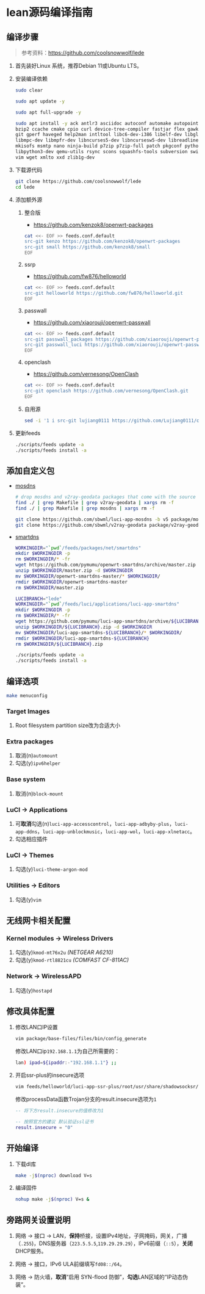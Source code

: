 # lean源码编译指南

## 编译步骤

> 参考资料：<https://github.com/coolsnowwolf/lede>

1. 首先装好Linux 系统，推荐Debian 11或Ubuntu LTS。

2. 安装编译依赖

    ```bash
    sudo clear
    ```

    ```bash
    sudo apt update -y
    ```

    ```bash
    sudo apt full-upgrade -y
    ```

    ```bash
    sudo apt install -y ack antlr3 asciidoc autoconf automake autopoint binutils bison build-essential \
    bzip2 ccache cmake cpio curl device-tree-compiler fastjar flex gawk gettext gcc-multilib g++-multilib \
    git gperf haveged help2man intltool libc6-dev-i386 libelf-dev libglib2.0-dev libgmp3-dev libltdl-dev \
    libmpc-dev libmpfr-dev libncurses5-dev libncursesw5-dev libreadline-dev libssl-dev libtool lrzsz \
    mkisofs msmtp nano ninja-build p7zip p7zip-full patch pkgconf python2.7 python3 python3-pyelftools \
    libpython3-dev qemu-utils rsync scons squashfs-tools subversion swig texinfo uglifyjs upx-ucl unzip \
    vim wget xmlto xxd zlib1g-dev
    ```

3. 下载源代码

    ```bash
    git clone https://github.com/coolsnowwolf/lede
    cd lede
    ```

4. 添加额外源

    1. 整合版
        + <https://github.com/kenzok8/openwrt-packages>

        ```bash
        cat <<- EOF >> feeds.conf.default
        src-git kenzo https://github.com/kenzok8/openwrt-packages
        src-git small https://github.com/kenzok8/small
        EOF
        ```

    2. ssrp
        + <https://github.com/fw876/helloworld>

        ```bash
        cat <<- EOF >> feeds.conf.default
        src-git helloworld https://github.com/fw876/helloworld.git
        EOF
        ```

    3. passwall
        + <https://github.com/xiaorouji/openwrt-passwall>

        ```bash
        cat <<- EOF >> feeds.conf.default
        src-git passwall_packages https://github.com/xiaorouji/openwrt-passwall.git;packages
        src-git passwall_luci https://github.com/xiaorouji/openwrt-passwall.git;luci
        EOF
        ```

    4. openclash
        + <https://github.com/vernesong/OpenClash>

        ```bash
        cat <<- EOF >> feeds.conf.default
        src-git openclash https://github.com/vernesong/OpenClash.git
        EOF
        ```

    5. 自用源

        ```bash
        sed -i '1 i src-git lujiang0111 https://github.com/Lujiang0111/openwrt-packages.git' feeds.conf.default
        ```

5. 更新feeds

    ```bash
    ./scripts/feeds update -a
    ./scripts/feeds install -a
    ```

## 添加自定义包

+ [mosdns](https://github.com/sbwml/luci-app-mosdns)

    ```bash
    # drop mosdns and v2ray-geodata packages that come with the source
    find ./ | grep Makefile | grep v2ray-geodata | xargs rm -f
    find ./ | grep Makefile | grep mosdns | xargs rm -f

    git clone https://github.com/sbwml/luci-app-mosdns -b v5 package/mosdns
    git clone https://github.com/sbwml/v2ray-geodata package/v2ray-geodata
    ```

+ [smartdns](https://github.com/pymumu/luci-app-smartdns)

    ```bash
    WORKINGDIR="`pwd`/feeds/packages/net/smartdns"
    mkdir $WORKINGDIR -p
    rm $WORKINGDIR/* -fr
    wget https://github.com/pymumu/openwrt-smartdns/archive/master.zip -O $WORKINGDIR/master.zip
    unzip $WORKINGDIR/master.zip -d $WORKINGDIR
    mv $WORKINGDIR/openwrt-smartdns-master/* $WORKINGDIR/
    rmdir $WORKINGDIR/openwrt-smartdns-master
    rm $WORKINGDIR/master.zip

    LUCIBRANCH="lede"
    WORKINGDIR="`pwd`/feeds/luci/applications/luci-app-smartdns"
    mkdir $WORKINGDIR -p
    rm $WORKINGDIR/* -fr
    wget https://github.com/pymumu/luci-app-smartdns/archive/${LUCIBRANCH}.zip -O $WORKINGDIR/${LUCIBRANCH}.zip
    unzip $WORKINGDIR/${LUCIBRANCH}.zip -d $WORKINGDIR
    mv $WORKINGDIR/luci-app-smartdns-${LUCIBRANCH}/* $WORKINGDIR/
    rmdir $WORKINGDIR/luci-app-smartdns-${LUCIBRANCH}
    rm $WORKINGDIR/${LUCIBRANCH}.zip

    ./scripts/feeds update -a
    ./scripts/feeds install -a
    ```

## 编译选项

```bash
make menuconfig
```

### Target Images

1. Root filesystem partition size改为合适大小

### Extra packages

1. 取消(n)```automount```
2. 勾选(y)```ipv6helper```

### Base system

1. 取消(n)```block-mount```

### LuCI -> Applications

1. 可**取消**勾选(n)```luci-app-accesscontrol```，```luci-app-adbyby-plus```，```luci-app-ddns```，```luci-app-unblockmusic```，```luci-app-wol```，```luci-app-xlnetacc```。
2. 勾选相应插件

### LuCI -> Themes

1. 勾选(y)```luci-theme-argon-mod```

### Utilities -> Editors

1. 勾选(y)```vim```

## 无线网卡相关配置

### Kernel modules -> Wireless Drivers

1. 勾选(y)```kmod-mt76x2u``` *(NETGEAR A6210)*
2. 勾选(y)```kmod-rtl8821cu``` *(COMFAST CF-811AC)*

### Network -> WirelessAPD

1. 勾选(y)```hostapd```

## 修改具体配置

1. 修改LAN口IP设置

    ```bash
    vim package/base-files/files/bin/config_generate
    ```

    修改LAN口ip```192.168.1.1```为自己所需要的：

    ```bash
    lan) ipad=${ipaddr:-"192.168.1.1"} ;;
    ```

2. 开启ssr-plus的insecure选项

    ```bash
    vim feeds/helloworld/luci-app-ssr-plus/root/usr/share/shadowsocksr/subscribe.lua
    ```

    修改processData函数Trojan分支的result.insecure选项为```1```

    ```lua
    -- 将下方result.insecure的值修改为1

    -- 按照官方的建议 默认验证ssl证书
    result.insecure = "0"
    ```

## 开始编译

1. 下载dl库

    ```bash
    make -j$(nproc) download V=s
    ```

2. 编译固件

    ```bash
    nohup make -j$(nproc) V=s &
    ```

## 旁路网关设置说明

1. 网络 -> 接口 -> LAN，**保持**桥接，设置IPv4地址，子网掩码，网关，广播（```.255```)，DNS服务器（```223.5.5.5```,```119.29.29.29```），IPv6前缀（```::5```），**关闭**DHCP服务。

2. 网络 -> 接口，IPv6 ULA前缀填写```fd08::/64```。

3. 网络 -> 防火墙，**取消**“启用 SYN-flood 防御”，**勾选**LAN区域的“IP动态伪装”。
